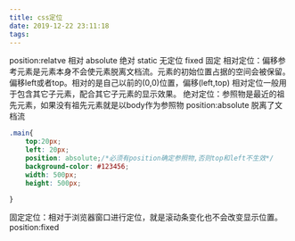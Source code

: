 ```yaml
---
title: css定位
date: 2019-12-22 23:11:18
tags:
---
```

position:relatve 相对 absolute 绝对 static 无定位 fixed 固定
相对定位：偏移参考元素是元素本身不会使元素脱离文档流。元素的初始位置占据的空间会被保留。
偏移left或者top。相对的是自己以前的(0,0)位置，偏移(left,top)
相对定位一般用于包含其它子元素，配合其它子元素的显示效果。
绝对定位：参照物是最近的祖先元素，如果没有祖先元素就是以body作为参照物
position:absolute 脱离了文档流
```css
.main{
    top:20px;
    left: 20px;
    position: absolute;/*必须有position确定参照物,否则top和left不生效*/
    background-color: #123456;
    width: 500px;
    height: 500px;

}
```
固定定位：相对于浏览器窗口进行定位，就是滚动条变化也不会改变显示位置。
position:fixed
